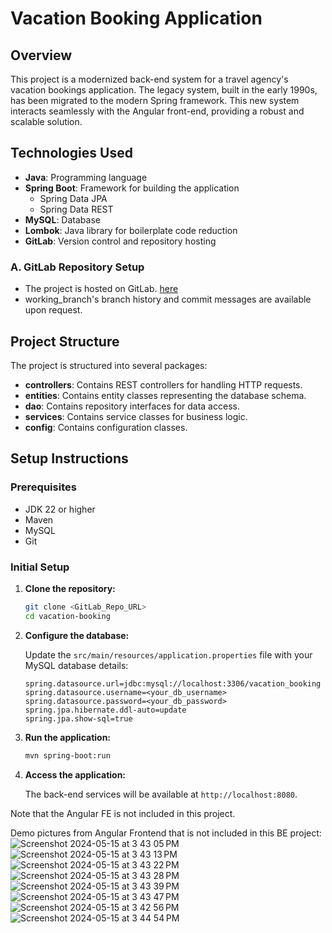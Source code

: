 # Vacation Booking Application

## Overview

This project is a modernized back-end system for a travel agency's vacation bookings application. The legacy system, built in the early 1990s, has been migrated to the modern Spring framework. This new system interacts seamlessly with the Angular front-end, providing a robust and scalable solution.

## Technologies Used

- **Java**: Programming language
- **Spring Boot**: Framework for building the application
  - Spring Data JPA
  - Spring Data REST
- **MySQL**: Database
- **Lombok**: Java library for boilerplate code reduction
- **GitLab**: Version control and repository hosting

### A. GitLab Repository Setup
- The project is hosted on GitLab. [here](https://gitlab.com/wgu-gitlab-environment/student-repos/yma14/d288-back-end-programming.git) 
- working_branch's branch history and commit messages are available upon request.

## Project Structure

The project is structured into several packages:

- **controllers**: Contains REST controllers for handling HTTP requests.
- **entities**: Contains entity classes representing the database schema.
- **dao**: Contains repository interfaces for data access.
- **services**: Contains service classes for business logic.
- **config**: Contains configuration classes.

## Setup Instructions

### Prerequisites

- JDK 22 or higher
- Maven
- MySQL
- Git

### Initial Setup

1. **Clone the repository:**

    ```bash
    git clone <GitLab_Repo_URL>
    cd vacation-booking
    ```

2. **Configure the database:**

    Update the `src/main/resources/application.properties` file with your MySQL database details:

    ```properties
    spring.datasource.url=jdbc:mysql://localhost:3306/vacation_booking
    spring.datasource.username=<your_db_username>
    spring.datasource.password=<your_db_password>
    spring.jpa.hibernate.ddl-auto=update
    spring.jpa.show-sql=true
    ```

3. **Run the application:**

    ```bash
    mvn spring-boot:run
    ```

4. **Access the application:**

    The back-end services will be available at `http://localhost:8080`.

Note that the Angular FE is not included in this project.


Demo pictures from Angular Frontend that is not included in this BE project:
![Screenshot 2024-05-15 at 3 43 05 PM](https://github.com/Yma-Van2020/Java-Back-end-programming/assets/74885386/f7406478-f37f-49e2-8335-3d68f57e1b84)
![Screenshot 2024-05-15 at 3 43 13 PM](https://github.com/Yma-Van2020/Java-Back-end-programming/assets/74885386/4bcb4cf2-9455-4614-aec8-5fbaebb832e8)
![Screenshot 2024-05-15 at 3 43 22 PM](https://github.com/Yma-Van2020/Java-Back-end-programming/assets/74885386/24249960-b92a-477a-9d32-13189dd71a1b)
![Screenshot 2024-05-15 at 3 43 28 PM](https://github.com/Yma-Van2020/Java-Back-end-programming/assets/74885386/f808fe7d-bed0-43ab-b438-5f8902bdad44)
![Screenshot 2024-05-15 at 3 43 39 PM](https://github.com/Yma-Van2020/Java-Back-end-programming/assets/74885386/4ba34ab7-a7a7-4d06-91ad-a17dc71f3e57)
![Screenshot 2024-05-15 at 3 43 47 PM](https://github.com/Yma-Van2020/Java-Back-end-programming/assets/74885386/ffe4a12a-2368-45bd-8e84-8f0789ac0bee)
![Screenshot 2024-05-15 at 3 42 56 PM](https://github.com/Yma-Van2020/Java-Back-end-programming/assets/74885386/ee362551-eabd-4bf3-8db7-c0045121efe2)
![Screenshot 2024-05-15 at 3 44 54 PM](https://github.com/Yma-Van2020/Java-Back-end-programming/assets/74885386/8f9a168e-d300-48ee-b870-ec147edba82f)
